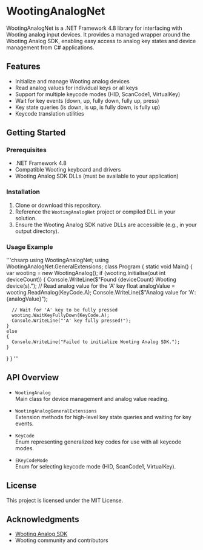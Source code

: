 # WootingAnalogNet

WootingAnalogNet is a .NET Framework 4.8 library for interfacing with Wooting analog input devices. It provides a managed wrapper around the Wooting Analog SDK, enabling easy access to analog key states and device management from C# applications.

## Features

- Initialize and manage Wooting analog devices
- Read analog values for individual keys or all keys
- Support for multiple keycode modes (HID, ScanCode1, VirtualKey)
- Wait for key events (down, up, fully down, fully up, press)
- Key state queries (is down, is up, is fully down, is fully up)
- Keycode translation utilities

## Getting Started

### Prerequisites

- .NET Framework 4.8
- Compatible Wooting keyboard and drivers
- Wooting Analog SDK DLLs (must be available to your application)

### Installation

1. Clone or download this repository.
2. Reference the `WootingAnalogNet` project or compiled DLL in your solution.
3. Ensure the Wooting Analog SDK native DLLs are accessible (e.g., in your output directory).

### Usage Example
'''chsarp
using WootingAnalogNet; using WootingAnalogNet.GeneralExtensions;
class Program 
{ 
  static void Main() 
  { 
    var wooting = new WootingAnalog(); 
    if (wooting.Initialise(out int deviceCount)) 
    { 
      Console.WriteLine($"Found {deviceCount} Wooting device(s).");
      // Read analog value for the 'A' key
      float analogValue = wooting.ReadAnalog(KeyCode.A);
      Console.WriteLine($"Analog value for 'A': {analogValue}");
  
      // Wait for 'A' key to be fully pressed
      wooting.WaitKeyFullyDown(KeyCode.A);
      Console.WriteLine("'A' key fully pressed!");
    }
    else
    {
      Console.WriteLine("Failed to initialize Wooting Analog SDK.");
    }
  }
}
'''

## API Overview

- `WootingAnalog`  
  Main class for device management and analog value reading.

- `WootingAnalogGeneralExtensions`  
  Extension methods for high-level key state queries and waiting for key events.

- `KeyCode`  
  Enum representing generalized key codes for use with all keycode modes.

- `EKeyCodeMode`  
  Enum for selecting keycode mode (HID, ScanCode1, VirtualKey).

## License

This project is licensed under the MIT License.

## Acknowledgments

- [Wooting Analog SDK](https://github.com/WootingKb/wooting-analog-sdk)
- Wooting community and contributors
